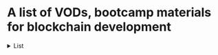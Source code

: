 # A list of VODs, bootcamp materials for blockchain development

<details>
<summary>List</summary>

1. [How to Become an Ethereum Smart Contract Engineer | Road Map 2021](https://youtu.be/WFjeWP148jM)
1. [Ethereum Engineering Group](https://www.youtube.com/c/EthereumEngineeringGroup)
1. [Chainlink - blockchain free code camp](https://youtube.com/playlist?list=PLVP9aGDn-X0QRGpzjx3av5lDH6msuAeyU)
1. [Solana Developer Bootcamp 2022](https://youtube.com/playlist?list=PLVP9aGDn-X0R3Zy27JY4eeuarHSA_syKx)
1. [Become a Web 3 & Blockchain Developer in 2022 | Practical Step by Step Solidity and Web3 Roadmap](https://youtu.be/aVQJGr2J8io)
1. [Chainlink - blockchain free code camp](https://youtube.com/playlist?list=PLVP9aGDn-X0QRGpzjx3av5lDH6msuAeyU)

1. [Patrick Collins: Top 5 Tricks for Smart Contract Productivity](https://youtu.be/0ixxdsOOKKo)
1. [Alex Behrens: Understanding OpenZeppelin Contracts, Defender, and Wizard](https://youtu.be/EmUz2-D2488)

1. [Wyatt Barnes and Gregory Markou: What’s New in Web3.js](https://youtu.be/GrBx9xXW_dg)
</details>
